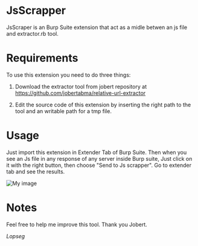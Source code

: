 # JsScrapper

JsScraper is an Burp Suite extension that act as a midle betwen an js file and extractor.rb tool.

# Requirements 

To use this extension you need to do three things:
1. Download the extractor tool from jobert repository at https://github.com/jobertabma/relative-url-extractor

2. Edit the source code of this extension by inserting the right path to the tool and an writable path for a tmp file.

# Usage

Just import this extension in Extender Tab of Burp Suite.
Then when you see an Js file in any response of any server inside Burp suite, 
Just click on it with the right button, then choose "Send to Js scrapper".
Go to extender tab and see the results.

![My image](https://raw.githubusercontent.com/Lopseg/JsScrapper/master/output_jsscrapper.png)

# Notes

Feel free to help me improve this tool. Thank you Jobert.


*Lopseg*
